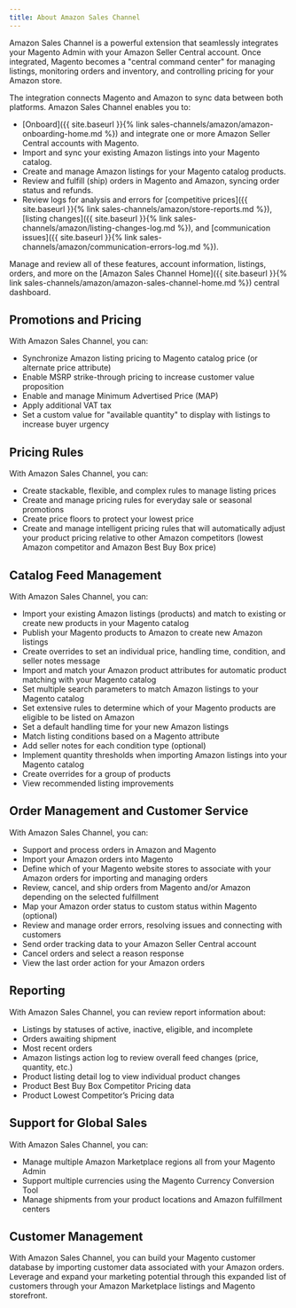 ```yaml
---
title: About Amazon Sales Channel
---
```


Amazon Sales Channel is a powerful extension that seamlessly integrates your Magento Admin with your Amazon Seller Central account. Once integrated, Magento becomes a "central command center" for managing listings, monitoring orders and inventory, and controlling pricing for your Amazon store.

The integration connects Magento and Amazon to sync data between both platforms. Amazon Sales Channel enables you to:

- [Onboard]({{ site.baseurl }}{% link sales-channels/amazon/amazon-onboarding-home.md %}) and integrate one or more Amazon Seller Central accounts with Magento.
- Import and sync your existing Amazon listings into your Magento catalog.
- Create and manage Amazon listings for your Magento catalog products.
- Review and fulfill (ship) orders in Magento and Amazon, syncing order status and refunds.
- Review logs for analysis and errors for [competitive prices]({{ site.baseurl }}{% link sales-channels/amazon/store-reports.md %}), [listing changes]({{ site.baseurl }}{% link sales-channels/amazon/listing-changes-log.md %}), and [communication issues]({{ site.baseurl }}{% link sales-channels/amazon/communication-errors-log.md %}).

Manage and review all of these features, account information, listings, orders, and more on the [Amazon Sales Channel Home]({{ site.baseurl }}{% link sales-channels/amazon/amazon-sales-channel-home.md %}) central dashboard.

## Promotions and Pricing

With Amazon Sales Channel, you can:

- Synchronize Amazon listing pricing to Magento catalog price (or alternate price attribute)
- Enable MSRP strike-through pricing to increase customer value proposition
- Enable and manage Minimum Advertised Price (MAP)
- Apply additional VAT tax
- Set a custom value for "available quantity" to display with listings to increase buyer urgency

## Pricing Rules

With Amazon Sales Channel, you can:

- Create stackable, flexible, and complex rules to manage listing prices
- Create and manage pricing rules for everyday sale or seasonal promotions
- Create price floors to protect your lowest price
- Create and manage intelligent pricing rules that will automatically adjust your product pricing relative to other Amazon competitors (lowest Amazon competitor and Amazon Best Buy Box price)

## Catalog Feed Management

With Amazon Sales Channel, you can:

- Import your existing Amazon listings (products) and match to existing or create new products in your Magento catalog
- Publish your Magento products to Amazon to create new Amazon listings
- Create overrides to set an individual price, handling time, condition, and seller notes message
- Import and match your Amazon product attributes for automatic product matching with your Magento catalog
- Set multiple search parameters to match Amazon listings to your Magento catalog
- Set extensive rules to determine which of your Magento products are eligible to be listed on Amazon
- Set a default handling time for your new Amazon listings
- Match listing conditions based on a Magento attribute
- Add seller notes for each condition type (optional)
- Implement quantity thresholds when importing Amazon listings into your Magento catalog
- Create overrides for a group of products
- View recommended listing improvements

## Order Management and Customer Service

With Amazon Sales Channel, you can:

- Support and process orders in Amazon and Magento
- Import your Amazon orders into Magento
- Define which of your Magento website stores to associate with your Amazon orders for importing and managing orders
- Review, cancel, and ship orders from Magento and/or Amazon depending on the selected fulfillment
- Map your Amazon order status to custom status within Magento (optional)
- Review and manage order errors, resolving issues and connecting with customers
- Send order tracking data to your Amazon Seller Central account
- Cancel orders and select a reason response
- View the last order action for your Amazon orders

## Reporting

With Amazon Sales Channel, you can review report information about:

- Listings by statuses of active, inactive, eligible, and incomplete
- Orders awaiting shipment
- Most recent orders
- Amazon listings action log to review overall feed changes (price, quantity, etc.)
- Product listing detail log to view individual product changes
- Product Best Buy Box Competitor Pricing data
- Product Lowest Competitor’s Pricing data

## Support for Global Sales

With Amazon Sales Channel, you can:

- Manage multiple Amazon Marketplace regions all from your Magento Admin
- Support multiple currencies using the Magento Currency Conversion Tool
- Manage shipments from your product locations and Amazon fulfillment centers

## Customer Management

With Amazon Sales Channel, you can build your Magento customer database by importing customer data associated with your Amazon orders. Leverage and expand your marketing potential through this expanded list of customers through your Amazon Marketplace listings and Magento storefront.